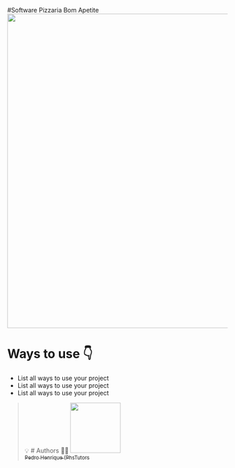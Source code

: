 #Software Pizzaria Bom Apetite
<img height="720" src="https://i.imgur.com/jHd6l8y.png"> 
# Ways to use 👇  
- List all ways to use your project
- List all ways to use your project
- List all ways to use your project

> 💡 # Authors 👨‍💻  [<img src="https://avatars.githubusercontent.com/u/62365429?s=96&v=4" width=115><br><sub>Pedro Henrique (PhsTutors</sub>](https://github.com/phstutors)  
